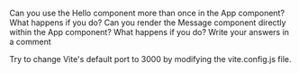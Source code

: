 Can you use the Hello component more than once in the App component? What happens if you do?
Can you render the Message component directly within the App component? What happens if you do?
Write your answers in a comment

Try to change Vite's default port to 3000 by modifying the vite.config.js file.